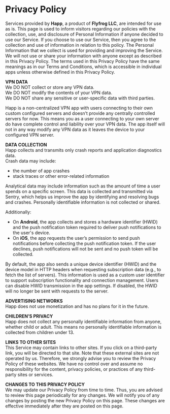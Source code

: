 # Privacy Policy

Services provided by **Happ**, a product of **Flyfrog LLC**, are intended for use as is. This page is used to inform visitors regarding our policies with the collection, use, and disclosure of Personal Information if anyone decided to use our Service. If you choose to use our Service, then you agree to the collection and use of information in relation to this policy. The Personal Information that we collect is used for providing and improving the Service. We will not use or share your information with anyone except as described in this Privacy Policy. The terms used in this Privacy Policy have the same meanings as in our Terms and Conditions, which is accessible in individual apps unless otherwise defined in this Privacy Policy.

**VPN DATA**\
We DO NOT collect or store any VPN data.\
We DO NOT modify the contents of your VPN data.\
We DO NOT share any sensitive or user-specific data with third parties.

Happ is a non-centralized VPN app with users connecting to their own custom configured servers and doesn’t provide any centrally controlled servers for now. This means you as a user connecting to your own server do have complete control and liability over your VPN data. The app itself will not in any way modify any VPN data as it leaves the device to your configured VPN server.

**DATA COLLECTION**\
Happ collects and transmits only crash reports and application diagnostics data.\
Crash data may include:

* the number of app crashes
* stack traces or other error-related information

Analytical data may include information such as the amount of time a user spends on a specific screen. This data is collected and transmitted via Sentry, which helps us improve the app by identifying and resolving bugs and crashes. Personally identifiable information is not collected or shared.

Additionally:

* On **Android**, the app collects and stores a hardware identifier (HWID) and the push notification token required to deliver push notifications to the user's device.
* On **iOS**, the app requests the user’s permission to send push notifications before collecting the push notification token. If the user declines, push notifications will not be sent and no push token will be collected.

By default, the app also sends a unique device identifier (HWID) and the device model in HTTP headers when requesting subscription data (e.g., to fetch the list of servers). This information is used as a custom user identifier to support subscription functionality and connection management. Users can disable HWID transmission in the app settings. If disabled, the HWID will no longer be sent with requests to the server.

**ADVERTISING NETWORKS**\
Happ does not use monetization and has no plans for it in the future.

**CHILDREN’S PRIVACY**\
Happ does not collect any personally identifiable information from anyone, whether child or adult. This means no personally identifiable information is collected from children under 13.

**LINKS TO OTHER SITES**\
This Service may contain links to other sites. If you click on a third-party link, you will be directed to that site. Note that these external sites are not operated by us. Therefore, we strongly advise you to review the Privacy Policy of these websites. We have no control over and assume no responsibility for the content, privacy policies, or practices of any third-party sites or services.

**CHANGES TO THIS PRIVACY POLICY**\
We may update our Privacy Policy from time to time. Thus, you are advised to review this page periodically for any changes. We will notify you of any changes by posting the new Privacy Policy on this page. These changes are effective immediately after they are posted on this page.
